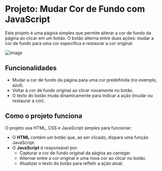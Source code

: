 # Projeto: Mudar Cor de Fundo com JavaScript

Este projeto é uma página simples que permite alterar a cor de fundo da página ao clicar em um botão. O botão alterna entre duas ações: mudar a cor de fundo para uma cor específica e restaurar a cor original.

![image](https://github.com/user-attachments/assets/31b86d2e-7c9a-4e00-b4fb-1f0237e61553)


## Funcionalidades

- Mudar a cor de fundo da página para uma cor predefinida (no exemplo, azul).
- Voltar à cor de fundo original ao clicar novamente no botão.
- O texto do botão muda dinamicamente para indicar a ação (mudar ou restaurar a cor).

## Como o projeto funciona

O projeto usa HTML, CSS e JavaScript simples para funcionar:

- O **HTML** contém um botão que, ao ser clicado, dispara uma função JavaScript.
- O **JavaScript** é responsável por:
  - Capturar a cor de fundo original da página ao carregar.
  - Alternar entre a cor original e uma nova cor ao clicar no botão.
  - Atualizar o texto do botão para refletir a ação atual.
